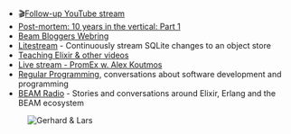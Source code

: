 - 🎬[Follow-up YouTube stream](https://www.youtube.com/watch?v=v7_Ebpkazis)
- [Post-mortem: 10 years in the vertical: Part 1](https://underjord.io/10-years-in-the-vertical-part-1.html)
- [Beam Bloggers Webring](https://beambloggers.com/)
- [Litestream](https://litestream.io/) - Continuously stream SQLite changes to an object store
- [Teaching Elixir & other videos](https://www.youtube.com/channel/UC0JZZAJ_e6xc41BLPO8MCKg)
- [Live stream - PromEx w. Alex Koutmos](https://www.youtube.com/watch?v=QPTwhH75T5M)
- [Regular Programming](https://www.regprog.com/episodes), conversations about software development and programming
- [BEAM Radio](https://www.beamrad.io/) - Stories and conversations around Elixir, Erlang and the BEAM ecosystem

<figure class="richtext-figure richtext-figure--full">
  <img src="https://cdn.changelog.com/shipit/shipit-7--lars-wikman-alt.jpg" alt="Gerhard & Lars" loading="lazy">
</figure>

